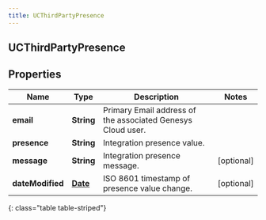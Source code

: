 ```yaml
---
title: UCThirdPartyPresence
---
```

## UCThirdPartyPresence


## Properties

| Name | Type | Description | Notes |
| ------------ | ------------- | ------------- | ------------- |
| **email** | <!----><!---->**String**<!----> | Primary Email address of the associated Genesys Cloud user. |  |
| **presence** | <!----><!---->**String**<!----> | Integration presence value. |  |
| **message** | <!----><!---->**String**<!----> | Integration presence message. |  [optional] |
| **dateModified** | <!----><!---->[**Date**](Date.html)<!----> | ISO 8601 timestamp of presence value change. |  [optional] |
{: class="table table-striped"}



